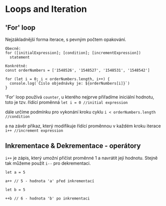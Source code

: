 # Loops and Iteration

## 'For' loop

Nejzákladnější forma iterace, s pevným počtem opakování.

```
Obecně:
for ([initialExpression]; [condition]; [incrementExpression])
  statement

Konkrétně:
const orderNumbers = ['1548526', '1548527', '1548531', '1548542']

for (let i = 0; i < orderNumbers.length, i++) {
  console.log(`Číslo objednávky je: ${orderNumbers[i]}`)
}
```

'For' loop používá `counter`, u kterého nejprve přiřadíme iniciální hodnotu, toto je tzv. řídící proměnná
`let i = 0 //initial expression`

dále určíme podmínku pro vykonání kroku cyklu
`i < orderNumbers.length //condition`

a na závěr příkaz, který modifikuje řídící proměnnou v každém kroku iterace
`i++ //increment expression`

## Inkrementace & Dekrementace - operátory

`i++` je zápis, který umožní přičíst proměnné 1 a navrátit její hodnotu.
Stejně tak můžeme použít `i--` pro dekrementaci.

```
let a = 5

a++ // 5 - hodnota 'a' před inkrementací

let b = 5

++b // 6 - hodnota 'b' po inkrementaci

```

